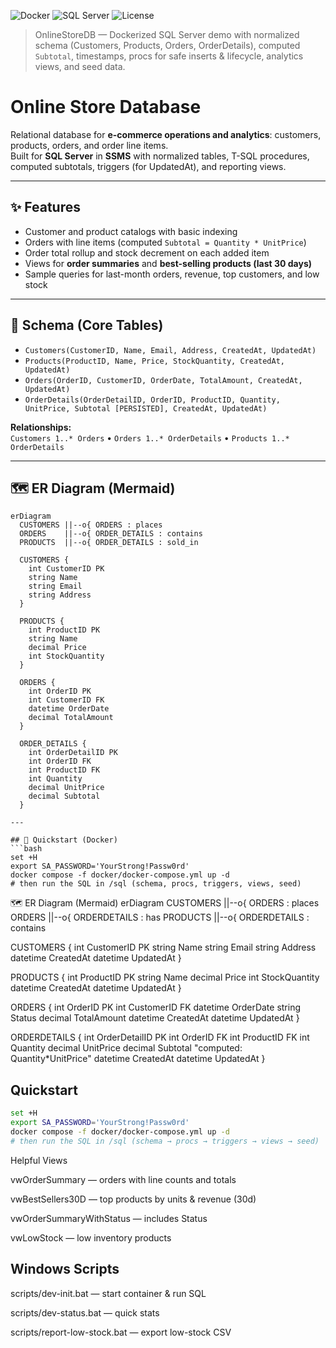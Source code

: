 <p align="left">
  <img alt="Docker" src="https://img.shields.io/badge/Docker-ready-2496ED?logo=docker&logoColor=white">
  <img alt="SQL Server" src="https://img.shields.io/badge/SQL%20Server-2022-CC2927?logo=microsoft%20sql%20server&logoColor=white">
  <img alt="License" src="https://img.shields.io/badge/License-MIT-green">
</p>

> OnlineStoreDB — Dockerized SQL Server demo with normalized schema (Customers, Products, Orders, OrderDetails), computed `Subtotal`, timestamps, procs for safe inserts & lifecycle, analytics views, and seed data.
# Online Store Database

Relational database for **e-commerce operations and analytics**: customers, products, orders, and order line items.  
Built for **SQL Server** in **SSMS** with normalized tables, T-SQL procedures, computed subtotals, triggers (for UpdatedAt), and reporting views.

---

## ✨ Features
- Customer and product catalogs with basic indexing
- Orders with line items (computed `Subtotal = Quantity * UnitPrice`)
- Order total rollup and stock decrement on each added item
- Views for **order summaries** and **best-selling products (last 30 days)**
- Sample queries for last-month orders, revenue, top customers, and low stock

---

## 🧱 Schema (Core Tables)

- `Customers(CustomerID, Name, Email, Address, CreatedAt, UpdatedAt)`
- `Products(ProductID, Name, Price, StockQuantity, CreatedAt, UpdatedAt)`
- `Orders(OrderID, CustomerID, OrderDate, TotalAmount, CreatedAt, UpdatedAt)`
- `OrderDetails(OrderDetailID, OrderID, ProductID, Quantity, UnitPrice, Subtotal [PERSISTED], CreatedAt, UpdatedAt)`

**Relationships:**  
`Customers 1..* Orders` • `Orders 1..* OrderDetails` • `Products 1..* OrderDetails`

---

## 🗺️ ER Diagram (Mermaid)

```mermaid
erDiagram
  CUSTOMERS ||--o{ ORDERS : places
  ORDERS    ||--o{ ORDER_DETAILS : contains
  PRODUCTS  ||--o{ ORDER_DETAILS : sold_in

  CUSTOMERS {
    int CustomerID PK
    string Name
    string Email
    string Address
  }

  PRODUCTS {
    int ProductID PK
    string Name
    decimal Price
    int StockQuantity
  }

  ORDERS {
    int OrderID PK
    int CustomerID FK
    datetime OrderDate
    decimal TotalAmount
  }

  ORDER_DETAILS {
    int OrderDetailID PK
    int OrderID FK
    int ProductID FK
    int Quantity
    decimal UnitPrice
    decimal Subtotal
  }

---

## 🧪 Quickstart (Docker)
```bash
set +H
export SA_PASSWORD='YourStrong!Passw0rd'
docker compose -f docker/docker-compose.yml up -d
# then run the SQL in /sql (schema, procs, triggers, views, seed)

```
🗺️ ER Diagram (Mermaid)
erDiagram
  CUSTOMERS ||--o{ ORDERS : places
  ORDERS ||--o{ ORDERDETAILS : has
  PRODUCTS ||--o{ ORDERDETAILS : contains

  CUSTOMERS {
    int CustomerID PK
    string Name
    string Email
    string Address
    datetime CreatedAt
    datetime UpdatedAt
  }

  PRODUCTS {
    int ProductID PK
    string Name
    decimal Price
    int StockQuantity
    datetime CreatedAt
    datetime UpdatedAt
  }

  ORDERS {
    int OrderID PK
    int CustomerID FK
    datetime OrderDate
    string Status
    decimal TotalAmount
    datetime CreatedAt
    datetime UpdatedAt
  }

  ORDERDETAILS {
    int OrderDetailID PK
    int OrderID FK
    int ProductID FK
    int Quantity
    decimal UnitPrice
    decimal Subtotal "computed: Quantity*UnitPrice"
    datetime CreatedAt
    datetime UpdatedAt
  }


## Quickstart
```bash
set +H
export SA_PASSWORD='YourStrong!Passw0rd'
docker compose -f docker/docker-compose.yml up -d
# then run the SQL in /sql (schema → procs → triggers → views → seed)
```

Helpful Views

vwOrderSummary — orders with line counts and totals

vwBestSellers30D — top products by units & revenue (30d)

vwOrderSummaryWithStatus — includes Status

vwLowStock — low inventory products

## Windows Scripts

scripts/dev-init.bat — start container & run SQL

scripts/dev-status.bat — quick stats

scripts/report-low-stock.bat — export low-stock CSV
